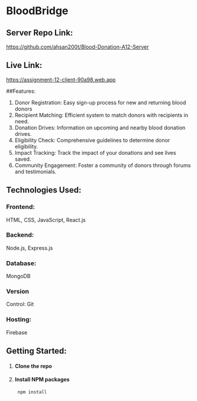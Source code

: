 # BloodBridge

## Server Repo Link:
https://github.com/ahsan200t/Blood-Donation-A12-Server

## Live Link:
https://assignment-12-client-90a98.web.app

##Features:
1. Donor Registration: Easy sign-up process for new and returning blood donors
2. Recipient Matching: Efficient system to match donors with recipients in need.
3. Donation Drives: Information on upcoming and nearby blood donation drives.
4. Eligibility Check: Comprehensive guidelines to determine donor eligibility.
5. Impact Tracking: Track the impact of your donations and see lives saved.
6. Community Engagement: Foster a community of donors through forums and testimonials.

## Technologies Used:
### Frontend: 
HTML, CSS, JavaScript, React.js
### Backend: 
Node.js, Express.js
### Database: 
MongoDB
### Version 
Control: Git
### Hosting: 
Firebase

## Getting Started:
1. #### Clone the repo
2. #### Install NPM packages
        npm install
   

